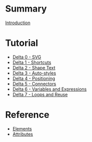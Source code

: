 # Summary

[Introduction](./introduction.md)

# Tutorial

- [Delta 0 - SVG](./svg.md)
- [Delta 1 - Shortcuts](./shortcuts.md)
- [Delta 2 - Shape Text](./shape_text.md)
- [Delta 3 - Auto-styles](./auto_styles.md)
- [Delta 4 - Positioning](./positioning.md)
- [Delta 5 - Connectors](./connectors.md)
- [Delta 6 - Variables and Expressions](./vars_expressions.md)
- [Delta 7 - Loops and Reuse](./loops_reuse.md)

# Reference

- [Elements]()
- [Attributes]()
